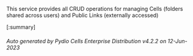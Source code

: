 






This service provides all CRUD operations for managing Cells (folders shared across users) and Public Links (externally accessed)

[:summary]

###### Auto generated by Pydio Cells Enterprise Distribution v4.2.2 on 12-Jun-2023
